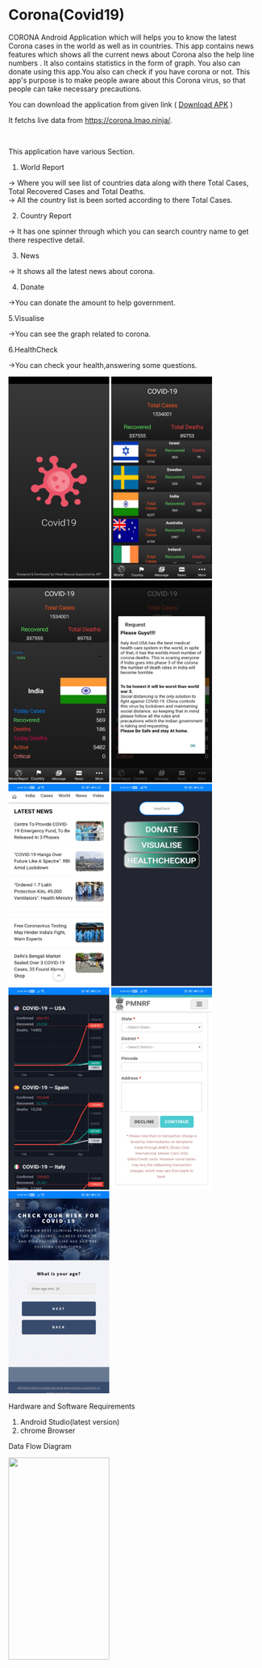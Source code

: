 # Corona(Covid19)

CORONA  Android Application which will helps you to know the latest Corona cases in the world as well as in countries. This app contains news features which shows all the current news about Corona also the help line numbers . It also contains statistics in the form of graph. You also can donate using this app.You also can check if you have corona or not. This app's purpose is to make people aware about this Corona virus, so that people can take necessary precautions. 

You can download the application from given link ( <a href="https://drive.google.com/file/d/1PsLqZ8u-iXsW2A-IdIKTwIktOfmasQg3/view?usp=sharing">Download APK</a> ) <br/>

It fetchs live data from <a href="https://corona.lmao.ninja/">https://corona.lmao.ninja/</a>.

<br/>

This application have various Section.

1. World Report

-> Where you will see list of countries data along with there Total Cases, Total Recovered Cases and Total Deaths.
<br/>
-> All the country list is been sorted according to there Total Cases.

2. Country Report

-> It has one spinner through which you can search country name to get there respective detail.

3.  News

-> It shows all the latest news about corona.

4. Donate

->You can donate the amount to help government.

5.Visualise

->You can see the graph related to corona.

6.HealthCheck

->You can check your health,answering some questions.

<p float = "left">
  
<img src ="Images/home.jpg"  width="200" height="400">
<img src ="Images/world.jpg"  width="200" height="400">
<img src ="Images/country.jpg"  width="200" height="400">
<img src ="Images/msg.jpg"  width="200" height="400">
<img src ="Images/news.jpg"  width="200" height="400">
<img src ="Images/help.jpg"  width="200" height="400">
<img src ="Images/vis.jpg"  width="200" height="400">
<img src ="Images/donate.jpg"  width="200" height="400">
<img src ="Images/check.jpg"  width="200" height="400">
</p>

Hardware and Software Requirements
1. Android Studio(latest version)
2. chrome Browser

Data Flow Diagram

<img src ="Images/dfg.jpg"  width="200" height="400">

